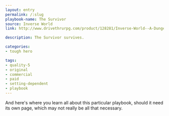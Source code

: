 ```yaml
---
layout: entry
permalink: /:slug
playbook-name: The Survivor
source: Inverse World
link: http://www.drivethrurpg.com/product/128281/Inverse-World--A-Dungeon-World-Supplement

description: The Survivor survives.

categories:
- tough hero

tags:
- quality-5
- original
- commercial
- paid
- setting-dependent
- playbook
---
```


And here's where you learn all about this particular playbook, should it need its own page, which may not really be all that necessary.
